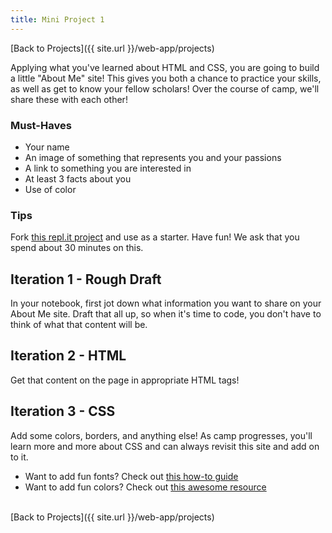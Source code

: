 ```yaml
---
title: Mini Project 1
---
```


[Back to Projects]({{ site.url }}/web-app/projects)

Applying what you've learned about HTML and CSS, you are going to build a little "About Me" site! This gives you both a chance to practice your skills, as well as get to know your fellow scholars! Over the course of camp, we'll share these with each other!

### Must-Haves

- Your name
- An image of something that represents you and your passions
- A link to something you are interested in
- At least 3 facts about you
- Use of color

### Tips

Fork [this repl.it project](https://repl.it/@kodewithklossy/mini-project-1) and use as a starter. Have fun! We ask that you spend about 30 minutes on this.

## Iteration 1 - Rough Draft

In your notebook, first jot down what information you want to share on your About Me site. Draft that all up, so when it's time to code, you don't have to think of what that content will be.

## Iteration 2 - HTML

Get that content on the page in appropriate HTML tags!

## Iteration 3 - CSS

Add some colors, borders, and anything else! As camp progresses, you'll learn more and more about CSS and can always revisit this site and add on to it.

- Want to add fun fonts? Check out [this how-to guide](https://codepen.io/team/sparkbox/full/OMdwoJ)
- Want to add fun colors? Check out [this awesome resource](https://htmlcolorcodes.com/color-picker/)

<br>
[Back to Projects]({{ site.url }}/web-app/projects)

